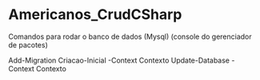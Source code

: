 # Americanos_CrudCSharp

Comandos para rodar o banco de dados (Mysql) (console do gerenciador de pacotes)

Add-Migration Criacao-Inicial -Context Contexto
Update-Database -Context Contexto
